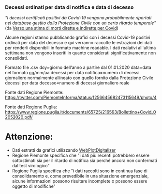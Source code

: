### Decessi ordinati per data di notifica e data di decesso

*"I decessi certificati positivi da Covid-19 vengono probabilmente riportati nel database gestito dalla Protezione Civile con un certo ritardo temporale"* (da [Verso una stima di morti dirette e indirette per Covid](https://www.scienzainrete.it/articolo/verso-stima-di-morti-dirette-e-indirette-covid/enrico-bucci-luca-leuzzi-enzo-marinari))

Alcune regioni stanno pubblicando grafici con i decessi Covid-19 positivi ordinati per data del decesso e qui verranno raccolte le estrazioni dei dati per renderli disponibili in formato machine readable. I dati realativi all'ultima settimana non vengono inseriti in quanto considerati significativamente non consolidati.

Formato file .csv
doy=giorno dell'anno a partire dal 01.01.2020
data=data nel formato gg/mm/aa 
decessi per data notifica=numero di decessi giornaliero normalmente allineato con quello fornito dalla Protezione Civile
decessi per data decesso=numero di decessi giornaliero reale

Fonte dati Regione Piemonte: https://twitter.com/PiemonteInforma/status/1256645682473115649/photo/4

Fonte dati Regione Puglia: https://www.regione.puglia.it/documents/65725/216593/Bollettino+Covid_02052020.pdf/

# Attenzione: 
* Dati estratti da grafici utilizzando [WebPlotDigitalizer](https://github.com/ankitrohatgi/WebPlotDigitizer)
* Regione Piemonte specifica che "i dati più recenti potrebbero essere sottostimati sia per il ritardo di notifica sia perché ancora non confermati dal test virologico"
* Regione Puglia specifica che "i dati raccolti sono in continua fase di consolidamento e, come prevedibile in una situazione emergenziale, alcune informazioni possono risultare incomplete o possono essere oggetto di modifiche"
